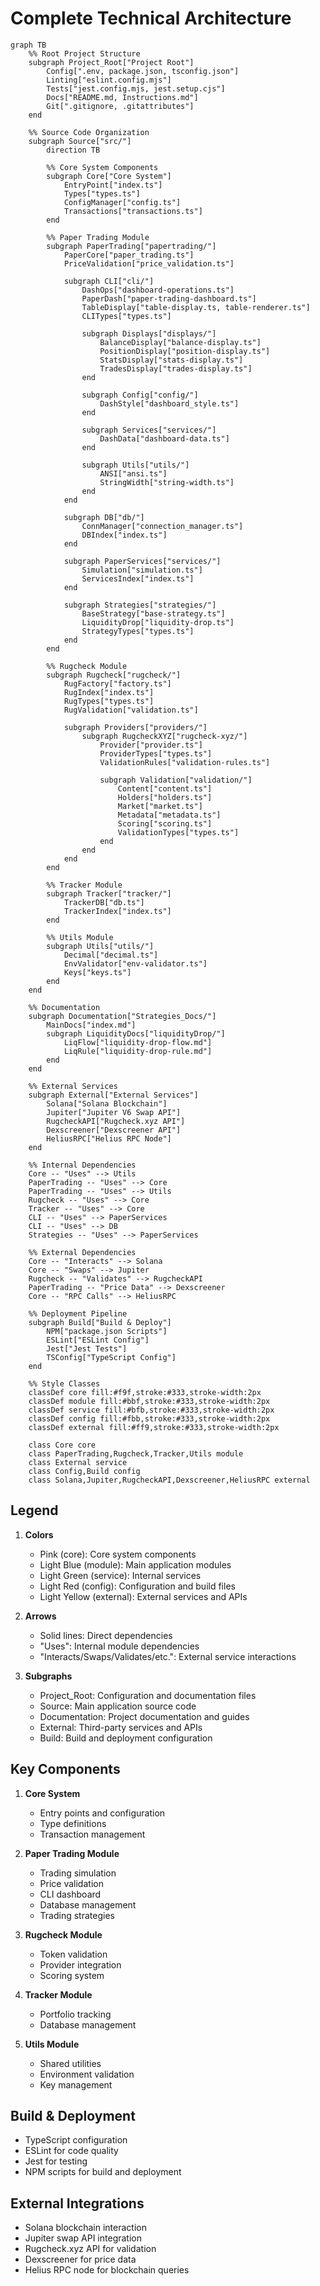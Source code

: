 # Complete Technical Architecture

```mermaid
graph TB
    %% Root Project Structure
    subgraph Project_Root["Project Root"]
        Config[".env, package.json, tsconfig.json"]
        Linting["eslint.config.mjs"]
        Tests["jest.config.mjs, jest.setup.cjs"]
        Docs["README.md, Instructions.md"]
        Git[".gitignore, .gitattributes"]
    end

    %% Source Code Organization
    subgraph Source["src/"]
        direction TB
        
        %% Core System Components
        subgraph Core["Core System"]
            EntryPoint["index.ts"]
            Types["types.ts"]
            ConfigManager["config.ts"]
            Transactions["transactions.ts"]
        end

        %% Paper Trading Module
        subgraph PaperTrading["papertrading/"]
            PaperCore["paper_trading.ts"]
            PriceValidation["price_validation.ts"]
            
            subgraph CLI["cli/"]
                DashOps["dashboard-operations.ts"]
                PaperDash["paper-trading-dashboard.ts"]
                TableDisplay["table-display.ts, table-renderer.ts"]
                CLITypes["types.ts"]
                
                subgraph Displays["displays/"]
                    BalanceDisplay["balance-display.ts"]
                    PositionDisplay["position-display.ts"]
                    StatsDisplay["stats-display.ts"]
                    TradesDisplay["trades-display.ts"]
                end
                
                subgraph Config["config/"]
                    DashStyle["dashboard_style.ts"]
                end
                
                subgraph Services["services/"]
                    DashData["dashboard-data.ts"]
                end
                
                subgraph Utils["utils/"]
                    ANSI["ansi.ts"]
                    StringWidth["string-width.ts"]
                end
            end
            
            subgraph DB["db/"]
                ConnManager["connection_manager.ts"]
                DBIndex["index.ts"]
            end
            
            subgraph PaperServices["services/"]
                Simulation["simulation.ts"]
                ServicesIndex["index.ts"]
            end
            
            subgraph Strategies["strategies/"]
                BaseStrategy["base-strategy.ts"]
                LiquidityDrop["liquidity-drop.ts"]
                StrategyTypes["types.ts"]
            end
        end

        %% Rugcheck Module
        subgraph Rugcheck["rugcheck/"]
            RugFactory["factory.ts"]
            RugIndex["index.ts"]
            RugTypes["types.ts"]
            RugValidation["validation.ts"]
            
            subgraph Providers["providers/"]
                subgraph RugcheckXYZ["rugcheck-xyz/"]
                    Provider["provider.ts"]
                    ProviderTypes["types.ts"]
                    ValidationRules["validation-rules.ts"]
                    
                    subgraph Validation["validation/"]
                        Content["content.ts"]
                        Holders["holders.ts"]
                        Market["market.ts"]
                        Metadata["metadata.ts"]
                        Scoring["scoring.ts"]
                        ValidationTypes["types.ts"]
                    end
                end
            end
        end

        %% Tracker Module
        subgraph Tracker["tracker/"]
            TrackerDB["db.ts"]
            TrackerIndex["index.ts"]
        end

        %% Utils Module
        subgraph Utils["utils/"]
            Decimal["decimal.ts"]
            EnvValidator["env-validator.ts"]
            Keys["keys.ts"]
        end
    end

    %% Documentation
    subgraph Documentation["Strategies_Docs/"]
        MainDocs["index.md"]
        subgraph LiquidityDocs["liquidityDrop/"]
            LiqFlow["liquidity-drop-flow.md"]
            LiqRule["liquidity-drop-rule.md"]
        end
    end

    %% External Services
    subgraph External["External Services"]
        Solana["Solana Blockchain"]
        Jupiter["Jupiter V6 Swap API"]
        RugcheckAPI["Rugcheck.xyz API"]
        Dexscreener["Dexscreener API"]
        HeliusRPC["Helius RPC Node"]
    end

    %% Internal Dependencies
    Core -- "Uses" --> Utils
    PaperTrading -- "Uses" --> Core
    PaperTrading -- "Uses" --> Utils
    Rugcheck -- "Uses" --> Core
    Tracker -- "Uses" --> Core
    CLI -- "Uses" --> PaperServices
    CLI -- "Uses" --> DB
    Strategies -- "Uses" --> PaperServices

    %% External Dependencies
    Core -- "Interacts" --> Solana
    Core -- "Swaps" --> Jupiter
    Rugcheck -- "Validates" --> RugcheckAPI
    PaperTrading -- "Price Data" --> Dexscreener
    Core -- "RPC Calls" --> HeliusRPC

    %% Deployment Pipeline
    subgraph Build["Build & Deploy"]
        NPM["package.json Scripts"]
        ESLint["ESLint Config"]
        Jest["Jest Tests"]
        TSConfig["TypeScript Config"]
    end

    %% Style Classes
    classDef core fill:#f9f,stroke:#333,stroke-width:2px
    classDef module fill:#bbf,stroke:#333,stroke-width:2px
    classDef service fill:#bfb,stroke:#333,stroke-width:2px
    classDef config fill:#fbb,stroke:#333,stroke-width:2px
    classDef external fill:#ff9,stroke:#333,stroke-width:2px
    
    class Core core
    class PaperTrading,Rugcheck,Tracker,Utils module
    class External service
    class Config,Build config
    class Solana,Jupiter,RugcheckAPI,Dexscreener,HeliusRPC external
```

## Legend

1. **Colors**
   - Pink (core): Core system components
   - Light Blue (module): Main application modules
   - Light Green (service): Internal services
   - Light Red (config): Configuration and build files
   - Light Yellow (external): External services and APIs

2. **Arrows**
   - Solid lines: Direct dependencies
   - "Uses": Internal module dependencies
   - "Interacts/Swaps/Validates/etc.": External service interactions

3. **Subgraphs**
   - Project_Root: Configuration and documentation files
   - Source: Main application source code
   - Documentation: Project documentation and guides
   - External: Third-party services and APIs
   - Build: Build and deployment configuration

## Key Components

1. **Core System**
   - Entry points and configuration
   - Type definitions
   - Transaction management

2. **Paper Trading Module**
   - Trading simulation
   - Price validation
   - CLI dashboard
   - Database management
   - Trading strategies

3. **Rugcheck Module**
   - Token validation
   - Provider integration
   - Scoring system

4. **Tracker Module**
   - Portfolio tracking
   - Database management

5. **Utils Module**
   - Shared utilities
   - Environment validation
   - Key management

## Build & Deployment

- TypeScript configuration
- ESLint for code quality
- Jest for testing
- NPM scripts for build and deployment

## External Integrations

- Solana blockchain interaction
- Jupiter swap API integration
- Rugcheck.xyz API for validation
- Dexscreener for price data
- Helius RPC node for blockchain queries